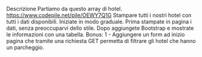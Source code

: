 Descrizione
Partiamo da questo array di hotel. https://www.codepile.net/pile/OEWY7Q1G Stampare tutti i nostri hotel con tutti i dati disponibili.
Iniziate in modo graduale. Prima stampate in pagina i dati, senza preoccuparvi dello stile. Dopo aggiungete Bootstrap e mostrate le informazioni con una tabella.
Bonus:
1 - Aggiungere un form ad inizio pagina che tramite una richiesta GET permetta di filtrare gli hotel che hanno un parcheggio.
